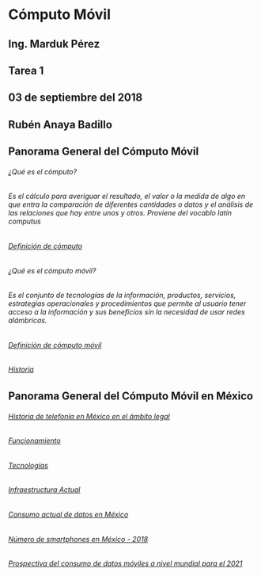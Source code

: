 # Cómputo Móvil
## Ing. Marduk Pérez
## Tarea 1
## 03 de septiembre del 2018
## Rubén Anaya Badillo

## Panorama General del Cómputo Móvil
###### ¿Qué es el cómputo?
###### Es el cálculo para averiguar el resultado, el valor o la medida de algo en que entra la comparación de diferentes cantidades o datos y el análisis de las relaciones que hay entre unos y otros. Proviene del vocablo latín *computus*
###### [Definición de cómputo](https://es.oxforddictionaries.com/definicion/computo)
###### ¿Qué es el cómputo móvil?
###### Es el conjunto de tecnologías de la información, productos, servicios, estrategias operacionales y procedimientos que permite al usuario tener acceso a la información y sus beneficios sin la necesidad de usar redes alámbricas.
###### [Definición de cómputo móvil](https://searchmobilecomputing.techtarget.com/definition/nomadic-computing)
###### [Historia](https://searchmobilecomputing.techtarget.com/definition/nomadic-computing)
## Panorama General del Cómputo Móvil en México
###### [Historia de telefonía en México en el ámbito legal](https://imco.org.mx/wp-content/uploads/2011/6/telecomm_mexico_may_2011_final_version1.pdf)
###### [Funcionamiento](https://searchmobilecomputing.techtarget.com/definition/nomadic-computing)
###### [Tecnologías](https://searchmobilecomputing.techtarget.com/definition/nomadic-computing)
###### [Infraestructura Actual](https://www.whistleout.com.mx/CellPhones/Guides/telefonia-celular-mexico)
###### [Consumo actual de datos en México](http://puentelibre.mx/noticia/147338-consumo_de_datos_mexico_2018_2015_redes_wifi/2)
###### [Número de smartphones en México - 2018](http://www.jornada.com.mx/ultimas/2018/05/08/venta-de-smartphones-en-2017-casi-iguala-a-poblacion-total-del-pais-6711.html)
###### [Prospectiva del consumo de datos móviles a nivel mundial para el 2021](https://www.cisco.com/c/en/us/solutions/collateral/service-provider/visual-networking-index-vni/mobile-white-paper-c11-520862.html)
